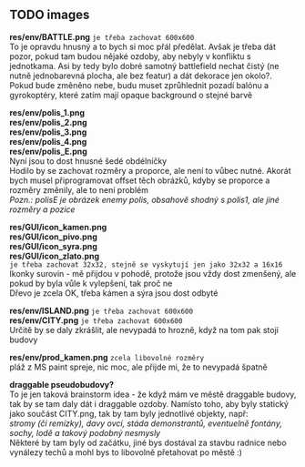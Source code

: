 ## TODO images

**res/env/BATTLE.png** `je třeba zachovat 600x600`  
	To je opravdu hnusný a to bych si moc přál předělat.
	Avšak je třeba dát pozor, pokud tam budou nějaké ozdoby, aby nebyly v konfliktu s jednotkama.
	Asi by tedy bylo dobré samotný battlefield nechat čistý (ne nutně jednobarevná plocha, ale bez featur) a dát dekorace jen okolo?.  
	Pokud bude změněno nebe, budu muset zprůhlednit pozadí balónu a gyrokoptéry, které zatím mají opaque background o stejné barvě

**res/env/polis_1.png**  
**res/env/polis_2.png**  
**res/env/polis_3.png**  
**res/env/polis_4.png**  
**res/env/polis_E.png**  
	Nyní jsou to dost hnusné šedé obdélníčky  
	Hodilo by se zachovat rozměry a proporce, ale není to vůbec nutné.
	Akorát bych musel připrogramovat offset těch obrázků, kdyby se proporce a rozměry změnily, ale to není problém  
	_Pozn.: polisE je obrázek enemy polis, obsahově shodný s polis1, ale jiné rozměry a pozice_

**res/GUI/icon_kamen.png**  
**res/GUI/icon_pivo.png**  
**res/GUI/icon_syra.png**  
**res/GUI/icon_zlato.png**  
	`je třeba zachovat 32x32, stejně se vyskytují jen jako 32x32 a 16x16`  
	Ikonky surovin - mě přijdou v pohodě, protože jsou vždy dost zmenšený, ale pokud by byla vůle k vylepšení, tak proč ne  
	Dřevo je zcela OK, třeba kámen a sýra jsou dost odbyté

**res/env/ISLAND.png** `je třeba zachovat 600x600`  
**res/env/CITY.png** `je třeba zachovat 600x600`  
	Určitě by se daly zkrášlit, ale nevypadá to hrozně, když na tom pak stojí budovy

**res/env/prod_kamen.png** `zcela libovolné rozměry`  
	pláž z MS paint spreje, nic moc, ale přijde mi, že to nevypadá špatně

**draggable pseudobudovy?**  
	To je jen taková brainstorm idea - že když mám ve městě draggable budovy, tak by se tam daly dát i draggable ozdoby.
	Namísto toho, aby byly statický jako součást CITY.png, tak by tam byly jednotlivé objekty, např:  
	_stromy (či remízky), davy ovcí, stáda demonstrantů, eventuelně fontány, sochy, lodě a takový podobný nesmysly_  
	Některé by tam byly od začátku, jiné bys dostával za stavbu radnice nebo vynálezy techů a mohl bys to libovolně přetahovat po městě :)

